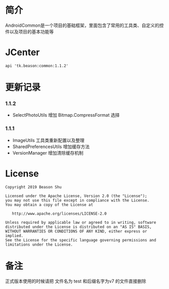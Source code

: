# 简介

AndroidCommon是一个项目的基础框架，里面包含了常用的工具类、自定义的控件以及项目的基本功能等


# JCenter
```
api 'tk.beason:common:1.1.2'
```

# 更新记录
### 1.1.2
- SelectPhotoUtils 增加 Bitmap.CompressFormat 选择
### 1.1.1
- ImageUtils 工具类重新配置以及整理
- SharedPreferencesUtils 增加缓存方法
- VersionManager 增加清除缓存机制

# License

    Copyright 2019 Beason Shu
    
    Licensed under the Apache License, Version 2.0 (the "License");
    you may not use this file except in compliance with the License.
    You may obtain a copy of the License at

       http://www.apache.org/licenses/LICENSE-2.0

    Unless required by applicable law or agreed to in writing, software
    distributed under the License is distributed on an "AS IS" BASIS,
    WITHOUT WARRANTIES OR CONDITIONS OF ANY KIND, either express or implied.
    See the License for the specific language governing permissions and
    limitations under the License.


# 备注
正式版本使用的时候请把 文件名为 test 和后缀名字为v7 的文件直接删除

